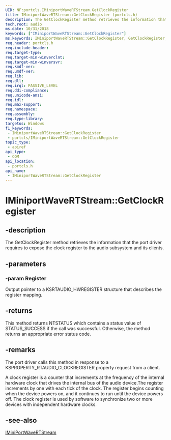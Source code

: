 ```yaml
---
UID: NF:portcls.IMiniportWaveRTStream.GetClockRegister
title: IMiniportWaveRTStream::GetClockRegister (portcls.h)
description: The GetClockRegister method retrieves the information that the port driver requires to expose the clock register to the audio subsystem and its clients.
tech.root: audio
ms.date: 10/31/2018
keywords: ["IMiniportWaveRTStream::GetClockRegister"]
ms.keywords: IMiniportWaveRTStream::GetClockRegister, GetClockRegister, IMiniportWaveRTStream.GetClockRegister, IMiniportWaveRTStream::GetClockRegister, IMiniportWaveRTStream.GetClockRegister
req.header: portcls.h
req.include-header: 
req.target-type: 
req.target-min-winverclnt: 
req.target-min-winversvr: 
req.kmdf-ver: 
req.umdf-ver: 
req.lib: 
req.dll: 
req.irql: PASSIVE_LEVEL
req.ddi-compliance: 
req.unicode-ansi: 
req.idl: 
req.max-support: 
req.namespace: 
req.assembly: 
req.type-library: 
targetos: Windows
f1_keywords:
 - IMiniportWaveRTStream::GetClockRegister
 - portcls/IMiniportWaveRTStream::GetClockRegister
topic_type:
 - apiref
api_type:
 - COM
api_location:
 - portcls.h
api_name:
 - IMiniportWaveRTStream::GetClockRegister
---
```


# IMiniportWaveRTStream::GetClockRegister


## -description

The GetClockRegister method retrieves the information that the port driver requires to expose the clock register to the audio subsystem and its clients.

## -parameters

### -param Register

Output pointer to a KSRTAUDIO_HWREGISTER structure that describes the register mapping.

## -returns

This method returns NTSTATUS which contains a status value of STATUS_SUCCESS if the call was successful. Otherwise, the method returns an appropriate error status code.

## -remarks

The port driver calls this method in response to a KSPROPERTY_RTAUDIO_CLOCKREGISTER property request from a client.

A clock register is a counter that increments at the frequency of the internal hardware clock that drives the internal bus of the audio device.The register increments by one with each tick of the clock. The register begins counting when the device powers on, and it continues to run until the device powers off. The clock register is used by software to synchronize two or more devices with independent hardware clocks.

## -see-also

[IMiniPortWaveRTStream](nn-portcls-iminiportwavertstream.md)

